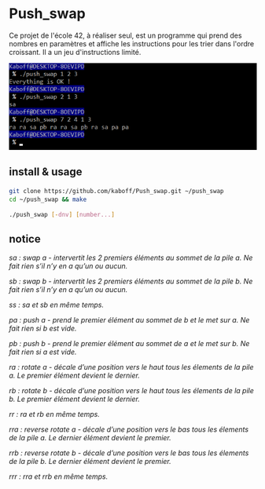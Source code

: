 # Push_swap

Ce projet de l'école 42, à réaliser seul, est un programme qui prend des nombres en paramètres et affiche les instructions pour les trier dans l'ordre croissant. Il a un jeu d'instructions limité.

![alt text](header.png)

## install & usage

~~~sh
git clone https://github.com/kaboff/Push_swap.git ~/push_swap
cd ~/push_swap && make
~~~

~~~sh
./push_swap [-dnv] [number...]
~~~

## notice

*sa : swap a - intervertit les 2 premiers éléments au sommet de la pile a. Ne fait rien s’il n’y en a qu’un ou aucun.*

*sb : swap b - intervertit les 2 premiers éléments au sommet de la pile b. Ne fait rien s’il n’y en a qu’un ou aucun.*

*ss : sa et sb en même temps.*

*pa : push a - prend le premier élément au sommet de b et le met sur a. Ne fait rien si b est vide.*

*pb : push b - prend le premier élément au sommet de a et le met sur b. Ne fait rien si a est vide.*

*ra : rotate a - décale d’une position vers le haut tous les élements de la pile a. Le premier élément devient le dernier.*

*rb : rotate b - décale d’une position vers le haut tous les élements de la pile b. Le premier élément devient le dernier.*

*rr : ra et rb en même temps.*
 
*rra : reverse rotate a - décale d’une position vers le bas tous les élements de la pile a. Le dernier élément devient le premier.*
 
*rrb : reverse rotate b - décale d’une position vers le bas tous les élements de la pile b. Le dernier élément devient le premier.*

*rrr : rra et rrb en même temps.*

